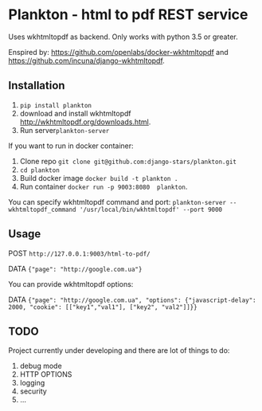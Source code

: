 # Plankton - html to pdf REST service

Uses wkhtmltopdf as backend.
Only works with python 3.5 or greater.

Enspired by:
https://github.com/openlabs/docker-wkhtmltopdf and https://github.com/incuna/django-wkhtmltopdf.

## Installation
1. ```pip install plankton``` 
2. download and install wkhtmltopdf http://wkhtmltopdf.org/downloads.html.
3. Run server```plankton-server``` 

If you want to run in docker container:
1. Clone repo ```git clone git@github.com:django-stars/plankton.git```
2. ```cd plankton```
3. Build docker image ```docker build -t plankton .```
4. Run container  ```docker run -p 9003:8080  plankton```.

You can specify wkhtmltopdf command and port:
```plankton-server --wkhtmltopdf_command '/usr/local/bin/wkhtmltopdf' --port 9000```


## Usage

POST ```http://127.0.0.1:9003/html-to-pdf/```

DATA ```{"page": "http://google.com.ua"}```

You can provide wkhtmltopdf options:

DATA ```{"page": "http://google.com.ua", "options": {"javascript-delay": 2000, "cookie": [["key1","val1"], ["key2", "val2"]]}}```


## TODO
Project currently under developing and there are lot of things to do:

1. debug mode
2. HTTP OPTIONS
3. logging
4. security
5. ...



